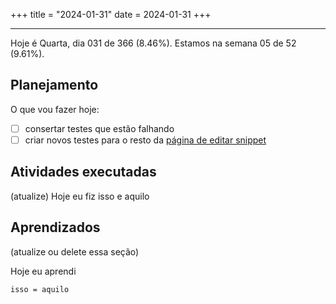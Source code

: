 +++
title = "2024-01-31"
date = 2024-01-31
+++

---

Hoje é Quarta, dia 031 de 366 (8.46%). Estamos na semana 05 de 52 (9.61%).

## Planejamento

O que vou fazer hoje:

- [ ] consertar testes que estão falhando
- [ ] criar novos testes para o resto da [página de editar snippet](https://github.com/OmnicodeSolutions/luisa_drf_flutter_client/blob/cea58173b6fb599882896675da9f05dd0f3a30af/lib/edit_snippet.dart#L9C1-L9C43)

## Atividades executadas

(atualize) Hoje eu fiz isso e aquilo

## Aprendizados

(atualize ou delete essa seção)

Hoje eu aprendi
```
isso = aquilo
```
